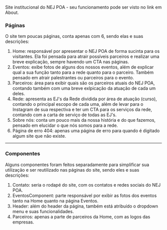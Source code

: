 Site institucional do NEJ POA - seu funcionamento pode ser visto no link em About.

### Páginas
O site tem poucas páginas, conta apenas com 6, sendo elas e suas descrições:

1. Home: responsável por apresentar o NEJ POA de forma sucinta para os visitantes. Ela foi pensada para atrair possíveis parceiros e realizar uma breve explicação, sempre havendo um CTA nas páginas.
2. Eventos: exibe fotos de alguns dos nossos eventos, além de explicar qual a sua função tanto para a rede quanto para o parceiro. Também pensado em atrair palestrantes ou parceiros para o evento.
3. Parceiros: área para exibir quais são os parceiros atuais do NEJ POA, contando também com uma breve exlpicação da atuação de cada um deles.
4. Rede: apresenta as EJ's da Rede dividida por área de atuação (curso), contando o principal escopo de cada uma, além de levar para o Instagram de sua respectiva e ter um CTA para os serviços da rede, contando com a carta de serviço de todas as EJ's.
5. Sobre nós: conta um pouco mais da nossa história e do que fazemos, pensado em elucidar o que nós somos para a rede.
6. Página de erro 404: apenas uma página de erro para quando é digitado algum site que não existe.
---
### Componentes
Alguns componentes foram feitos separadamente para simplificar sua utilização e ser reutilizado nas páginas do site, sendo eles e suas descrições:

1. Contato: seria o rodapé do site, com os contatos e redes sociais do NEJ POA.
2. EventosComponent: parte responsável por exibir as fotos dos eventos tanto na Home quanto na página Eventos.
3. Header: além do header da página, também está atribuído o dropdown menu e suas funcionalidades.
4. Parceiros: apenas a parte de parceiros da Home, com as logos das empresas.